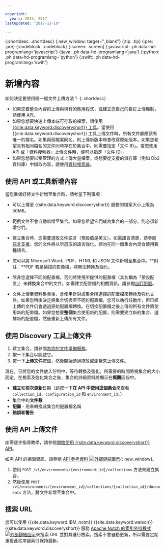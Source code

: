 ```yaml
---

copyright:
  years: 2015, 2017
lastupdated: "2017-11-10"

---
```


{:shortdesc: .shortdesc}
{:new_window: target="_blank"}
{:tip: .tip}
{:pre: .pre}
{:codeblock: .codeblock}
{:screen: .screen}
{:javascript: .ph data-hd-programlang='javascript'}
{:java: .ph data-hd-programlang='java'}
{:python: .ph data-hd-programlang='python'}
{:swift: .ph data-hd-programlang='swift'}

# 新增內容

如何決定要使用哪一個文件上傳方法？
{: shortdesc}

-   如果您要整合內容的上傳與現有的應用程式，或建立您自己的自訂上傳機制，請使用 [API](/docs/services/discovery/getting-started.html)。
-   如果您想要快速上傳本端可存取的檔案，請使用 [{{site.data.keyword.discoveryshort}} 工具](/docs/services/discovery/getting-started-tool.html)。當使用 {{site.data.keyword.discoveryshort}} 工具上傳文件時，所有文件都應該有唯一的檔名。如果兩個檔案同名，則上傳新版本時會改寫原始版本。如果您希望具有相同檔名的文件同時存在於集合中，則需要指定「文件 ID」。當您使用 API 或「資料搜索器」上傳文件時，便可以指定「文件 ID」。
-   如果您想要以受管理的方式上傳大量檔案，或想要從支援的儲存庫（例如 Db2 資料庫）中擷取內容，請使用[資料搜索器](/docs/services/discovery/data-crawler.html)。

## 使用 API 或工具新增內容

當您準備好將文件新增至集合時，請考量下列事項：

-   可以上傳至 {{site.data.keyword.discoveryshort}} 服務的檔案大小上限為 50MB。

-   範例文件不會自動新增至集合。如果您希望它們成為集合的一部分，則必須新增它們。

-   建立集合時，您需要選取文件語言（預設值是英文）。如需語言清單，請參閱[語言支援](/docs/services/discovery/language-support.html)。您的文件將以所選取的語言強化。請勿在同一個集合內混合使用數種語言。

-   您可以將 Microsoft Word、PDF、HTML 和 JSON 文件新增至集合中。**附註：**PDF 若是掃描的影像檔，將無法轉換及強化。 

-   除非您選擇不同的配置檔，否則將使用所提供的配置檔（其名稱為「預設配置」）來轉換集合中的文件。如需建立配置檔的相關資訊，請參閱[自訂配置](/docs/services/discovery/building.html#custom-configuration)。

-   文件上傳至資料集合後，會使用針對該集合所選擇的配置檔來轉換及強化文件。如果您稍後決定將集合切換至不同的配置檔，您可以執行該動作，但已經上傳的文件仍會透過原始配置檔轉換。在切換配置檔之後上傳的所有文件將使用新的配置檔。如果您想要**整個**集合使用新的配置，則需要建立新的集合、選擇新的配置檔，然後重新上傳所有文件。

## 使用 Discovery 工具上傳文件

1.  建立集合。請參閱[為您的文件準備服務](/docs/services/discovery/building.html#preparing-the-service-for-your-documents)。
1.  按一下集合以開啟它。
1.  按一下**上傳文件**按鈕，然後開始透過拖放或瀏覽來上傳文件。

現在，已將您的文件放入佇列中，等待轉換及強化。所需要的時間將視集合的大小而定。在檢索及強化集合之後，集合的詳細資料將顯示在**概觀**區段中。

-   **建立**和**前次更新**日期（請按一下**在 API 中使用這個集合**來查看 `collection_id`、`configuration_id` 和 `environment_id`。）
-   集合中的**文件數**
-   **配置** - 用來轉換此集合的配置檔名稱
-   **錯誤和警告**

## 使用 API 上傳文件

如需逐步指導教學，請參閱[開始使用 {{site.data.keyword.discoveryshort}} API](/docs/services/discovery/getting-started.html)。

如需 API 的相關資訊，請參閱 [API 參考資料 ![外部鏈結圖示](../../icons/launch-glyph.svg "外部鏈結圖示")](http://www.ibm.com/watson/developercloud/discovery/api/v1/){: new_window}。

1.  使用 `POST /v1/environments/{environment_id}/collections` 方法來建立集合。
1.  然後使用 `POST /v1/environments/{environment_id}/collections/{collection_id}/documents` 方法，將文件新增至集合中。

## 搜索 URL

您可以使用 {{site.data.keyword.IBM_notm}} {{site.data.keyword.watson}} {{site.data.keyword.discoveryshort}} 服務 [Apache Nutch 的索引外掛程式 ![外部鏈結圖示](../../icons/launch-glyph.svg "外部鏈結圖示")](https://github.com/IBM-Watson/nutch-indexer-discovery)來搜索 URL 並對其進行檢索。搜索不會自動更新，所以需要定期重複此程序讓索引保持最新。
